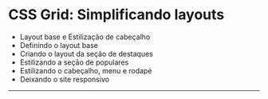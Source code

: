 CSS Grid: Simplificando layouts
===============================================

- Layout base e Estilização de cabeçalho
- Definindo o layout base
- Criando o layout da seção de destaques
- Estilizando a seção de populares
- Estilizando o cabeçalho, menu e rodapé
- Deixando o site responsivo

--------------------
 ![]()
